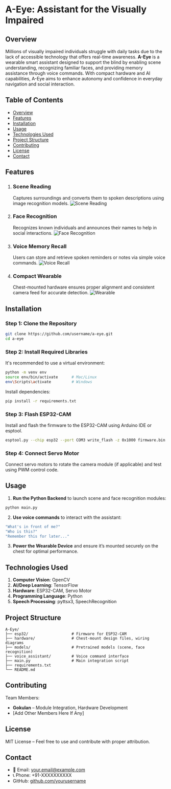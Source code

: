 # A-Eye: Assistant for the Visually Impaired

## Overview

Millions of visually impaired individuals struggle with daily tasks due to the lack of accessible technology that offers real-time awareness. **A-Eye** is a wearable smart assistant designed to support the blind by enabling scene understanding, recognizing familiar faces, and providing memory assistance through voice commands. With compact hardware and AI capabilities, A-Eye aims to enhance autonomy and confidence in everyday navigation and social interaction.

## Table of Contents

* [Overview](#overview)
* [Features](#features)
* [Installation](#installation)
* [Usage](#usage)
* [Technologies Used](#technologies-used)
* [Project Structure](#project-structure)
* [Contributing](#contributing)
* [License](#license)
* [Contact](#contact)

## Features

1. ### **Scene Reading**

   Captures surroundings and converts them to spoken descriptions using image recognition models.
   ![Scene Reading](https://github.com/user-attachments/assets/sample-scene.jpg)

2. ### **Face Recognition**

   Recognizes known individuals and announces their names to help in social interactions.
   ![Face Recognition](https://github.com/user-attachments/assets/sample-face.jpg)

3. ### **Voice Memory Recall**

   Users can store and retrieve spoken reminders or notes via simple voice commands.
   ![Voice Recall](https://github.com/user-attachments/assets/sample-voice.jpg)

4. ### **Compact Wearable**

   Chest-mounted hardware ensures proper alignment and consistent camera feed for accurate detection.
   ![Wearable](https://github.com/user-attachments/assets/sample-wearable.jpg)

## Installation

### Step 1: Clone the Repository

```bash
git clone https://github.com/username/a-eye.git
cd a-eye
```

### Step 2: Install Required Libraries

It's recommended to use a virtual environment:

```bash
python -m venv env
source env/bin/activate      # Mac/Linux
env\Scripts\activate         # Windows
```

Install dependencies:

```bash
pip install -r requirements.txt
```

### Step 3: Flash ESP32-CAM

Install and flash the firmware to the ESP32-CAM using Arduino IDE or esptool.

```bash
esptool.py --chip esp32 --port COM3 write_flash -z 0x1000 firmware.bin
```

### Step 4: Connect Servo Motor

Connect servo motors to rotate the camera module (if applicable) and test using PWM control code.

## Usage

1. **Run the Python Backend** to launch scene and face recognition modules:

```bash
python main.py
```

2. **Use voice commands** to interact with the assistant:

```bash
"What's in front of me?"
"Who is this?"
"Remember this for later..."
```

3. **Power the Wearable Device** and ensure it’s mounted securely on the chest for optimal performance.

## Technologies Used

1. **Computer Vision**: OpenCV
2. **AI/Deep Learning**: TensorFlow
3. **Hardware**: ESP32-CAM, Servo Motor
4. **Programming Language**: Python
5. **Speech Processing**: pyttsx3, SpeechRecognition

## Project Structure

```
A-Eye/
├── esp32/                   # Firmware for ESP32-CAM
├── hardware/                # Chest-mount design files, wiring diagrams
├── models/                  # Pretrained models (scene, face recognition)
├── voice_assistant/         # Voice command interface
├── main.py                  # Main integration script
├── requirements.txt
└── README.md
```

## Contributing

Team Members:

* **Gokulan** – Module Integration, Hardware Development
* \[Add Other Members Here If Any]

## License

MIT License – Feel free to use and contribute with proper attribution.

## Contact

* 📧 Email: [your.email@example.com](mailto:your.email@example.com)
* 📞 Phone: +91-XXXXXXXXXX
* GitHub: [github.com/yourusername](https://github.com/yourusername)
